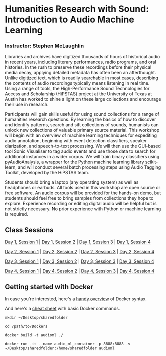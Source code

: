 # Humanities Research with Sound: Introduction to Audio Machine Learning

### Instructor: Stephen McLaughlin

Libraries and archives have digitized thousands of hours of historical audio in recent years, including literary performances, radio programs, and oral histories. In the rush to preserve these recordings before their physical media decay, applying detailed metadata has often been an afterthought. Unlike digitized text, which is readily searchable in most cases, describing the contents of audio recordings typically means listening in real time. Using a range of tools, the High-Performance Sound Technologies for Access and Scholarship (HiPSTAS) project at the University of Texas at Austin has worked to shine a light on these large collections and encourage their use in research.

Participants will gain skills useful for using sound collections for a range of humanities research questions. By learning the basics of how to discover and identify patterns, search and sift collections of sounds, humanists can unlock new collections of valuable primary source material. This workshop will begin with an overview of machine learning techniques for expediting audio annotation, beginning with event detection classifiers, speaker diarization, and speech-to-text processing. We will then use the GUI-based tool Sonic Visualiser to tag audio events and use those data to search for additional instances in a wider corpus. We will train binary classifiers using pyAudioAnalysis, a wrapper for the Python machine learning library scikit-learn, and will conduct several batch processing steps using Audio Tagging Toolkit, developed by the HiPSTAS team.

Students should bring a laptop (any operating system) as well as headphones or earbuds. All tools used in this workshop are open source or free software. An audio corpus will be provided for the hands-on demo, but students should feel free to bring samples from collections they hope to explore. Experience recording or editing digital audio will be helpful but is not strictly necessary. No prior experience with Python or machine learning is required.

## Class Sessions

[Day 1, Session 1](Day_1/Session_1.1.md) | [Day 1, Session 2](Day_1/Session_1.2.md) | [Day 1, Session 3](Day_1/Session_1.3.md) | [Day 1, Session 4](Day_1/Session_1.4.md)


[Day 2, Session 1](Day_2/Session_2.1.md) | [Day 2, Session 2](Day_2/Session_2.2.md) | [Day 2, Session 3](Day_2/Session_2.3.md) | [Day 2, Session 4](Day_2/Session_2.4.md)


[Day 3, Session 1](Day_3/Session_3.1.md) | [Day 3, Session 2](Day_3/Session_3.2.md) | [Day 3, Session 3](Day_3/Session_3.3.md) | [Day 3, Session 4](Day_3/Session_3.4.md)


[Day 4, Session 1](Day_1/Session_4.1.md) | [Day 4, Session 2](Day_1/Session_4.2.md) | [Day 4, Session 3](Day_1/Session_4.3.md) | [Day 4, Session 4](Day_1/Session_4.4.md)



## Getting started with Docker

In case you're interested, here's a [handy overview](https://www.digitalocean.com/community/tutorials/docker-explained-using-dockerfiles-to-automate-building-of-images) of Docker syntax.

And here's a [cheat sheet](https://www.docker.com/sites/default/files/Docker_CheatSheet_08.09.2016_0.pdf) with basic Docker commands.


```
mkdir ~/Desktop/sharedfolder

cd /path/to/Dockers

docker build -t audioml ./

docker run -it --name audio_ml_container -p 8888:8888 -v ~/Desktop/sharedfolder:/home/sharedfolder audioml
```
